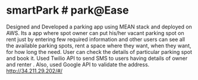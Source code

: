 # smartPark # park@Ease
Designed and Developed a parking app using MEAN stack and deployed on AWS. 
Its a app where spot owner can put his/her vacant parking spot on rent just by entering few required information and other users can see all the available parking spots, rent a space where they want, when they want, for how long the need.
User can check the details of particular parking spot and book it. 
Used Twilio API to send SMS to users having details of owner and renter .
Also, used Google API to validate the address.
http://34.211.29.202/#/



